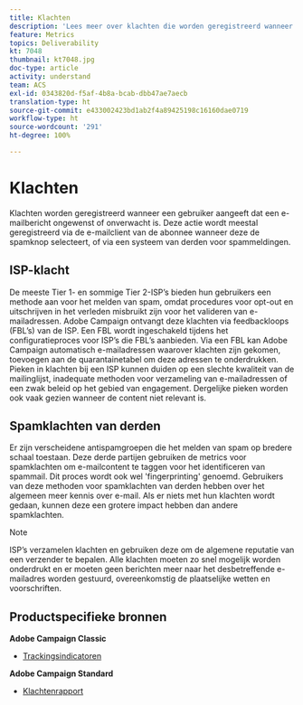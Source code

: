 ```yaml
---
title: Klachten
description: 'Lees meer over klachten die worden geregistreerd wanneer een gebruiker aangeeft dat een e-mail ongewenst of onverwacht is. '
feature: Metrics
topics: Deliverability
kt: 7048
thumbnail: kt7048.jpg
doc-type: article
activity: understand
team: ACS
exl-id: 0343820d-f5af-4b8a-bcab-dbb47ae7aecb
translation-type: ht
source-git-commit: e433002423bd1ab2f4a89425198c16160dae0719
workflow-type: ht
source-wordcount: '291'
ht-degree: 100%

---
```


# Klachten

Klachten worden geregistreerd wanneer een gebruiker aangeeft dat een e-mailbericht ongewenst of onverwacht is. Deze actie wordt meestal geregistreerd via de e-mailclient van de abonnee wanneer deze de spamknop selecteert, of via een systeem van derden voor spammeldingen.

## ISP-klacht

De meeste Tier 1- en sommige Tier 2-ISP’s bieden hun gebruikers een methode aan voor het melden van spam, omdat procedures voor opt-out en uitschrijven in het verleden misbruikt zijn voor het valideren van e-mailadressen. Adobe Campaign ontvangt deze klachten via feedbackloops (FBL’s) van de ISP. Een FBL wordt ingeschakeld tijdens het configuratieproces voor ISP’s die FBL’s aanbieden. Via een FBL kan Adobe Campaign automatisch e-mailadressen waarover klachten zijn gekomen, toevoegen aan de quarantainetabel om deze adressen te onderdrukken. Pieken in klachten bij een ISP kunnen duiden op een slechte kwaliteit van de mailinglijst, inadequate methoden voor verzameling van e-mailadressen of een zwak beleid op het gebied van engagement. Dergelijke pieken worden ook vaak gezien wanneer de content niet relevant is.

## Spamklachten van derden

Er zijn verscheidene antispamgroepen die het melden van spam op bredere schaal toestaan. Deze derde partijen gebruiken de metrics voor spamklachten om e-mailcontent te taggen voor het identificeren van spammail. Dit proces wordt ook wel &#39;fingerprinting&#39; genoemd. Gebruikers van deze methoden voor spamklachten van derden hebben over het algemeen meer kennis over e-mail. Als er niets met hun klachten wordt gedaan, kunnen deze een grotere impact hebben dan andere spamklachten.

>[!NOTE]
>
>ISP’s verzamelen klachten en gebruiken deze om de algemene reputatie van een verzender te bepalen. Alle klachten moeten zo snel mogelijk worden onderdrukt en er moeten geen berichten meer naar het desbetreffende e-mailadres worden gestuurd, overeenkomstig de plaatselijke wetten en voorschriften.

## Productspecifieke bronnen

**Adobe Campaign Classic**

* [Trackingsindicatoren](https://experienceleague.adobe.com/docs/campaign-classic/using/reporting/reports-on-deliveries/delivery-reports.html?lang=nl#tracking-indicators)

**Adobe Campaign Standard**

* [Klachtenrapport](https://experienceleague.adobe.com/docs/campaign-standard/using/reporting/list-of-reports/complaints.html?lang=nl#reporting)

